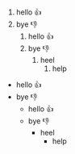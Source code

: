 1.  hello :+1:
2.  bye :-1:
    1.  hello :+1:
    2.  bye :-1:
        1.  heel
            1.  help
* hello :+1:
* bye :-1:
  * hello :+1:
  * bye :-1:
    *  heel
       *  help

